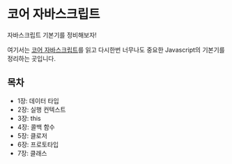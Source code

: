 # 코어 자바스크립트
자바스크립트 기본기를 정비해보자!

여기서는 [코어 자바스크립트](http://www.yes24.com/Product/Goods/78586788)를 읽고 다시한번 너무나도 중요한 Javascript의 기본기를 정리하는 곳입니다. 


## 목차
- 1장: 데이터 타입
- 2장: 실행 컨텍스트
- 3장: this
- 4장: 콜백 함수
- 5장: 클로저
- 6장: 프로토타입
- 7장: 클래스
